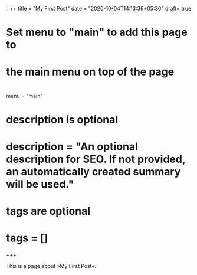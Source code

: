 +++
title = "My First Post"
date = "2020-10-04T14:13:36+05:30"
draft= true
#
# Set menu to "main" to add this page to
# the main menu on top of the page
#
menu = "main"

#
# description is optional
#
# description = "An optional description for SEO. If not provided, an automatically created summary will be used."

#
# tags are optional
#
# tags = []
+++

This is a page about »My First Post«.
